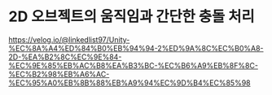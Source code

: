 # 2D 오브젝트의 움직임과 간단한 충돌 처리

https://velog.io/@linkedlist97/Unity-%EC%8A%A4%ED%84%B0%EB%94%94-2%ED%9A%8C%EC%B0%A8-2D-%EA%B2%8C%EC%9E%84-%EC%9E%85%EB%AC%B8%EA%B3%BC-%EC%B6%A9%EB%8F%8C-%EC%B2%98%EB%A6%AC-%EC%95%A0%EB%8B%88%EB%A9%94%EC%9D%B4%EC%85%98
